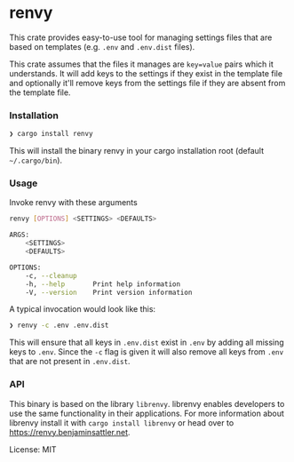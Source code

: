 # renvy

This crate provides easy-to-use tool for managing settings files
that are based on templates (e.g. `.env` and `.env.dist` files).

This crate assumes that the files it manages are `key=value` pairs which it
understands. It will add keys to the settings if they exist in the template file
and optionally it'll remove keys from the settings file if they are absent from
the template file.

### Installation

```sh
❯ cargo install renvy
```
This will install the binary renvy in your cargo installation root (default `~/.cargo/bin`).

### Usage

Invoke renvy with these arguments

```sh
renvy [OPTIONS] <SETTINGS> <DEFAULTS>

ARGS:
    <SETTINGS>
    <DEFAULTS>

OPTIONS:
    -c, --cleanup
    -h, --help       Print help information
    -V, --version    Print version information
```

A typical invocation would look like this:

```sh
❯ renvy -c .env .env.dist
```

This will ensure that all keys in `.env.dist` exist in `.env` by adding
all missing keys to `.env`. Since the `-c` flag is given it will also
remove all keys from `.env` that are not present in `.env.dist`.

### API

This binary is based on the library `librenvy`. librenvy enables developers
to use the same functionality in their applications. For more information
about librenvy install it with `cargo install librenvy` or head over
to https://renvy.benjaminsattler.net.


License: MIT
